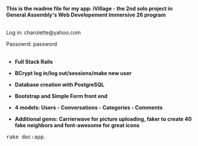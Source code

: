 
<b>This is the readme file for my app: iVillage - the 2nd solo project in General Assembly's Web Developement Immersive 26 program</b>

<br>
Log in: charolette@yahoo.com

Passowrd: password
<br>
<br>
<b>

* Full Stack Rails

* BCrypt log in/log out/sessions/make new user

* Database creation with PostgreSQL

* Bootstrap and Simple Form front end

* 4 models: Users - Conversations - Categories - Comments

* Additional gems: Carrierwave for picture uploading, faker to create 40 fake neighbors and font-awesome for great icons

</b>



<tt>rake doc:app</tt>.
